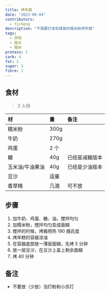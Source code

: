 ```yaml
---
title: 烤年糕
date: "2023-09-04"
contributors:
  - Yicheng
description: "不需要打发和揉面的糯米粉烤年糕"
tags:
  - 烘培
  - 甜点
  - 糯米
protein: 1
carb: 4
fat: 2
sugar: 3
fibre: 1
---
```


## 食材

> 2 人份

| 材              | 量   | 备注           |
| :-------------- | :--- | :------------- |
| 糯米粉          | 300g |                |
| 牛奶            | 270g |                |
| 鸡蛋            | 2 个 |                |
| 糖              | 40g  | 已经是减糖版本 |
| 玉米油/牛油果油 | 40g  | 已经是少油版本 |
| 豆沙            | 适量 |                |
| 香草精          | 几滴 | 可不放         |

## 步骤

1. 加牛奶、鸡蛋、糖、油，搅拌均匀
2. 加糯米粉，搅拌均匀变成面糊
3. 搅拌的时候，烤箱预热 190 摄氏度
4. 烤年糕的容器涂油
5. 在容器底部放一薄层面糊，先烤 5 分钟
6. 放一层豆沙，在豆沙上盖上剩余面糊
7. 烤 40 分钟

## 备注

- 不要放（少放）泡打粉和小苏打

